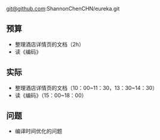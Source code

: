 
git@github.com:ShannonChenCHN/eureka.git


## 预算

- 整理酒店详情页的文档（2h）
- 读《编码》

## 实际

- 整理酒店详情页的文档（10：00~11：30，13：30~14：30）
- 读《编码》（15：00~18：00）

## 问题


- 编译时间优化的问题